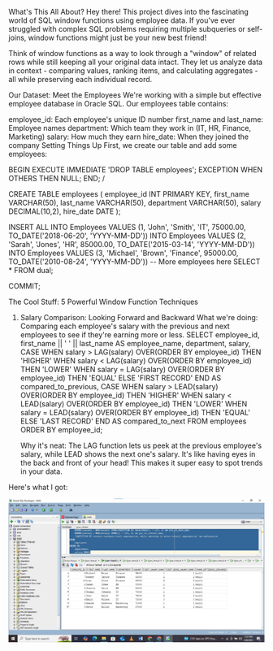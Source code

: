 What's This All About?
Hey there! This project dives into the fascinating world of SQL window functions using employee data. If you've ever struggled with complex SQL problems requiring multiple subqueries or self-joins, window functions might just be your new best friend!

Think of window functions as a way to look through a "window" of related rows while still keeping all your original data intact. They let us analyze data in context - comparing values, ranking items, and calculating aggregates - all while preserving each individual record.

Our Dataset: Meet the Employees
We're working with a simple but effective employee database in Oracle SQL. Our employees table contains:

employee_id: Each employee's unique ID number
first_name and last_name: Employee names
department: Which team they work in (IT, HR, Finance, Marketing)
salary: How much they earn
hire_date: When they joined the company
Setting Things Up
First, we create our table and add some employees:

BEGIN
  EXECUTE IMMEDIATE 'DROP TABLE employees';
EXCEPTION
  WHEN OTHERS THEN NULL;
END;
/

CREATE TABLE employees (
    employee_id INT PRIMARY KEY,
    first_name VARCHAR(50),
    last_name VARCHAR(50),
    department VARCHAR(50),
    salary DECIMAL(10,2),
    hire_date DATE
);

INSERT ALL
    INTO Employees VALUES (1, 'John', 'Smith', 'IT', 75000.00, TO_DATE('2018-06-20', 'YYYY-MM-DD'))
    INTO Employees VALUES (2, 'Sarah', 'Jones', 'HR', 85000.00, TO_DATE('2015-03-14', 'YYYY-MM-DD'))
    INTO Employees VALUES (3, 'Michael', 'Brown', 'Finance', 95000.00, TO_DATE('2010-08-24', 'YYYY-MM-DD'))
    -- More employees here
SELECT * FROM dual;

COMMIT;


The Cool Stuff: 5 Powerful Window Function Techniques
1. Salary Comparison: Looking Forward and Backward
What we're doing: Comparing each employee's salary with the previous and next employees to see if they're earning more or less.
SELECT 
    employee_id,
    first_name || ' ' || last_name AS employee_name,
    department,
    salary,
    CASE 
        WHEN salary > LAG(salary) OVER(ORDER BY employee_id) THEN 'HIGHER'
        WHEN salary < LAG(salary) OVER(ORDER BY employee_id) THEN 'LOWER'
        WHEN salary = LAG(salary) OVER(ORDER BY employee_id) THEN 'EQUAL'
        ELSE 'FIRST RECORD' 
    END AS compared_to_previous,
    CASE 
        WHEN salary > LEAD(salary) OVER(ORDER BY employee_id) THEN 'HIGHER'
        WHEN salary < LEAD(salary) OVER(ORDER BY employee_id) THEN 'LOWER'
        WHEN salary = LEAD(salary) OVER(ORDER BY employee_id) THEN 'EQUAL'
        ELSE 'LAST RECORD' 
    END AS compared_to_next
FROM 
    employees
ORDER BY 
    employee_id;

   Why it's neat: The LAG function lets us peek at the previous employee's salary, while LEAD shows the next one's salary. It's like having eyes in the back and front of your head! This makes it super easy to spot trends in your data.

Here's what I got:

![Screenshot](https://github.com/N1fabrice/QueryRunners/blob/main/QUERY%20RESULT%201.jpg)
